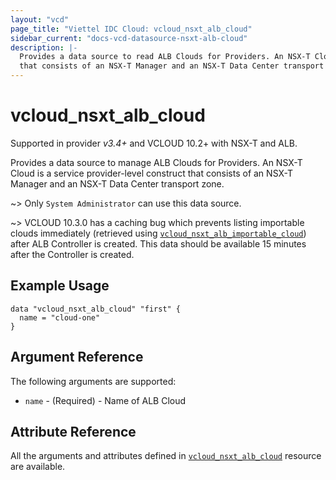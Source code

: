 ```yaml
---
layout: "vcd"
page_title: "Viettel IDC Cloud: vcloud_nsxt_alb_cloud"
sidebar_current: "docs-vcd-datasource-nsxt-alb-cloud"
description: |-
  Provides a data source to read ALB Clouds for Providers. An NSX-T Cloud is a service provider-level construct
  that consists of an NSX-T Manager and an NSX-T Data Center transport zone.
---
```


# vcloud\_nsxt\_alb\_cloud

Supported in provider *v3.4+* and VCLOUD 10.2+ with NSX-T and ALB.

Provides a data source to manage ALB Clouds for Providers. An NSX-T Cloud is a service provider-level construct that
consists of an NSX-T Manager and an NSX-T Data Center transport zone.

~> Only `System Administrator` can use this data source.

~> VCLOUD 10.3.0 has a caching bug which prevents listing importable clouds immediately (retrieved using
[`vcloud_nsxt_alb_importable_cloud`](/providers/terraform-viettelidc/vcloud/latest/docs/data-sources/nsxt_alb_importable_cloud)) after ALB
Controller is created. This data should be available 15 minutes after the Controller is created.

## Example Usage

```hcl
data "vcloud_nsxt_alb_cloud" "first" {
  name = "cloud-one"
}
```

## Argument Reference

The following arguments are supported:

* `name` - (Required)  - Name of ALB Cloud

## Attribute Reference

All the arguments and attributes defined in
[`vcloud_nsxt_alb_cloud`](/providers/terraform-viettelidc/vcloud/latest/docs/resources/nsxt_alb_cloud) resource are available.